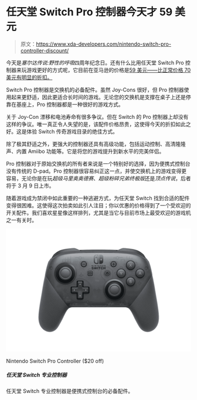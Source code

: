 # 任天堂 Switch Pro 控制器今天才 59 美元

> 原文：<https://www.xda-developers.com/nintendo-switch-pro-controller-discount/>

今天是*塞尔达传说:野性的呼吸*四周年纪念日。还有什么比用任天堂 Switch Pro 控制器来玩游戏更好的方式呢，它目前在亚马逊的价格是[59 美元——比正常价格 70 美元有明显的折扣。](https://www.amazon.com/gp/product/B01NAWKYZ0?tag=xda-19fvq3k-20&ascsubtag=UUxdaUeUpU1499&asc_refurl=https%3A%2F%2Fwww.xda-developers.com%2Fnintendo-switch-pro-controller-discount%2F&asc_campaign=Short-Term)

Switch Pro 控制器是交换机的必备配件。虽然 Joy-Cons 很好，但 Pro 控制器使用起来更舒适，因此更适合长时间的游戏。无论您的交换机是支撑在桌子上还是停靠在基座上，Pro 控制器都是一种很好的游戏方式。

关于 Joy-Con 漂移和电池寿命有很多争议。但在 Switch 的 Pro 控制器上却没有这样的争议。唯一真正令人失望的是，该配件价格昂贵，这使得今天的折扣如此之好。这是体验 Switch 传奇游戏目录的绝佳方式。

除了极其舒适之外，更强大的控制器还具有高级功能，包括运动控制、高清隆隆声、内置 Amiibo 功能等。它是将您的游戏提升到新水平的完美伴侣。

Pro 控制器对于原始交换机的所有者来说是一个特别好的选择，因为便携式控制台没有传统的 D-pad。Pro 控制器很容易纠正这一点，并使交换机上的游戏变得更容易，无论你是在玩*超级马里奥奥德赛*、*超级粉碎兄弟终极版*还是*顶点传说*，后者将于 3 月 9 日上市。

随着游戏成为禁闭中如此重要的一种逃避方式，为任天堂 Switch 找到合适的配件变得很困难。这使得这次拍卖如此引人注目；你以优惠的价格得到了一个受欢迎的开关配件。我们喜欢星星像这样排列，尤其是当它与目前市场上最受欢迎的游戏机之一有关时。

 <picture>![The Nintendo Switch Pro Controller is the best controller for Nintendo's hybrid console, featuring all the features you'd expect. This is the lowest price it's been.](img/1adf249bd58654663b1af68c46f38e20.png)</picture> 

Nintendo Switch Pro Controller ($20 off)

##### 任天堂 Switch 专业控制器

任天堂 Switch 专业控制器是便携式控制台的必备配件。